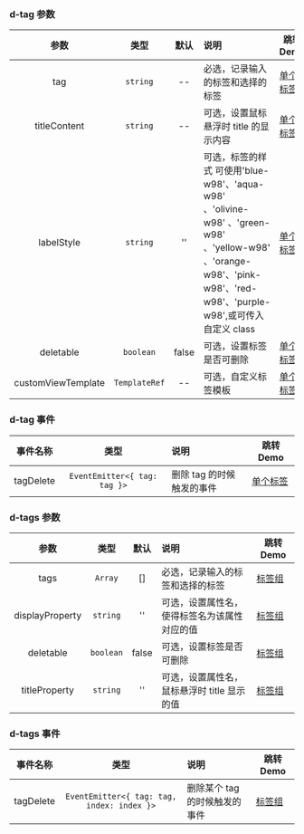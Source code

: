 ### d-tag 参数

|        参数        |     类型      | 默认  | 说明                                                                                                                                                                | 跳转 Demo                                |
| :----------------: | :-----------: | :---: | :------------------------------------------------------------------------------------------------------------------------------------------------------------------ | ---------------------------------------- |
|        tag         |   `string`    |  --   | 必选，记录输入的标签和选择的标签                                                                                                                                    | [单个标签](/components/tags/demo#single-tag) |
|    titleContent    |   `string`    |  --   | 可选，设置鼠标悬浮时 title 的显示内容                                                                                                                               | [单个标签](/components/tags/demo#single-tag) |
|     labelStyle     |   `string`    |  ''   | 可选，标签的样式 可使用'blue-w98'、'aqua-w98' 、'olivine-w98' 、'green-w98' 、'yellow-w98' 、'orange-w98'、'pink-w98'、'red-w98'、'purple-w98',或可传入自定义 class | [单个标签](/components/tags/demo#single-tag) |
|     deletable      |   `boolean`   | false | 可选，设置标签是否可删除                                                                                                                                            | [单个标签](/components/tags/demo#single-tag) |
| customViewTemplate | `TemplateRef` |  --   | 可选，自定义标签模板                                                                                                                                                | [单个标签](/components/tags/demo#single-tag) |

### d-tag 事件

| 事件名称  |             类型             | 说明                      | 跳转 Demo                                |
| :-------: | :--------------------------: | :------------------------ | ---------------------------------------- |
| tagDelete | `EventEmitter<{ tag: tag }>` | 删除 tag 的时候触发的事件 | [单个标签](/components/tags/demo#single-tag) |

### d-tags 参数

|      参数       |   类型    | 默认  | 说明                                         | 跳转 Demo                                |
| :-------------: | :-------: | :---: | :------------------------------------------- | ---------------------------------------- |
|      tags       |  `Array`  |  []   | 必选，记录输入的标签和选择的标签             | [标签组](/components/tags/demo#tags-group) |
| displayProperty | `string`  |  ''   | 可选，设置属性名，使得标签名为该属性对应的值 | [标签组](/components/tags/demo#tags-group) |
|    deletable    | `boolean` | false | 可选，设置标签是否可删除                     | [标签组](/components/tags/demo#tags-group) |
|  titleProperty  | `string`  |  ''   | 可选，设置属性名，鼠标悬浮时 title 显示的值  | [标签组](/components/tags/demo#tags-group) |

### d-tags 事件

| 事件名称  |                    类型                    | 说明                          | 跳转 Demo                                |
| :-------: | :----------------------------------------: | :---------------------------- | ---------------------------------------- |
| tagDelete | `EventEmitter<{ tag: tag, index: index }>` | 删除某个 tag 的时候触发的事件 | [标签组](/components/tags/demo#tags-group) |
